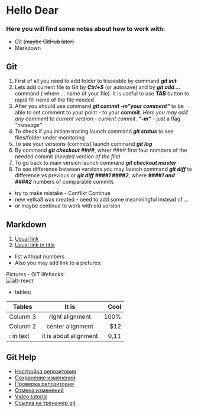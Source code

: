 # Hello Dear
### Here you will find some notes about how to work with:
* Git ~~(maybe GitHub later)~~
* Markdown

## Git
1. First of all you need to add folder to traceable by command **_git init_**
2. Lets add current file to Git by **_Ctrl+S_** (or autosave) and by **_git add ..._** command ( where ... name of your file). It is useful to use **_TAB_** button to rapid fill name of the file needed
3. After you should use command **_git commit -m"your comment"_** to be able to set comment to your point - to your **commit**. *Here you may add any comment to current version - current commit*. **_"-m"_** - just a flag _*"message"*_
4. To check if you initiate tracing launch command  **_git status_** to see files/folder under monitoring
5. To see your versions (commits) launch command  **_git log_**
6. By command  **_git checkout ####_**, whrer #### first four numbers of the needed commit *(needed version of the file)*
7. To go back to main version launch command  **_git checkout master_**
8. To see difference between versions you may launch command **_git diff_** to difference vs previous or **_git diff ####1 ####2_**, where **_####1 and  ####2_** numbers of comparable commits
*  try to make mistake - Conflikt Continue
* new vetka3 was created - need to add some meaniningful instead of ...
* or maybe continue to work with old version



## Markdown
1. [Usual link](https://www.google.com)
2. [Usual link in title](https://github.com/sandino/Markdown-Cheatsheet "Markdown instruction")
* list without numbers
* Also you may add link to a pictures:

Pictures - GIT lifehacks:  
![alt-текст](https://static13.tgcnt.ru/posts/_0/41/41e1fa8da554e72980fb7f7254ccaa1d.jpg)

* tables:

Tables       | It is                 | Cool |
| ------------- |:------------------:| -----:|
| Colunm 3     | right alignment    | 100% |
| Colunm 2     | center alignment |   $12 |
| : in text  | it is about alignment         |    0,11

## Git Help
* [Настройка репозитория](https://www.atlassian.com/ru/git/tutorials/setting-up-a-repository "Настройка репозитория")
* [Сохранение изменений](https://www.atlassian.com/ru/git/tutorials/saving-changes "Сохранение изменений")
* [Проверка репозитория](https://www.atlassian.com/ru/git/tutorials/inspecting-a-repository "Проверка репозитория")
* [Отмена изменений](https://www.atlassian.com/ru/git/tutorials/undoing-changes "Отмена изменений")
* [Video tutorial](https://vimeo.com/showcase/5616060 "Video tutorial")
* [Ссылка на тренажер git](https://learngitbranching.js.org/?locale=ru_RU)
